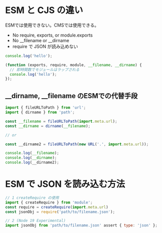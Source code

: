 # ESM と CJS の違い
ESMでは使用できない。CMSでは使用できる。
- No require, exports, or module.exports
- No __filename or __dirname
- require で JSON が読み込めない

```js:hello.cjs
console.log('hello');
```

```js:Node.js CJS（コモンJS）の実行時
(function (exports, require, module, __filename, __dirname) {
  // 即時関数でモジュールはラップされる
  console.log('hello');
});
```

## __dirname, __filename のESMでの代替手段
```js
import { fileURLToPath } from 'url';
import { dirname } from 'path';

const __filename = fileURLToPath(import.meta.url);
const __dirname = dirname(__filename);

// or

const __dirname2 = fileURLToPath(new URL('.', import.meta.url));

console.log(__filename);
console.log(__dirname);
console.log(__dirname2);
```

# ESM で JSON を読み込む方法
```js
// 1 createRequire の使用
import { createRequire } from 'module';
const require = createRequire(import.meta.url)
const jsonObj = require('path/to/filename.json');

// 2 (Node 19 Experimental)
import jsonObj from 'path/to/filename.json' assert { type: 'json' };
```
